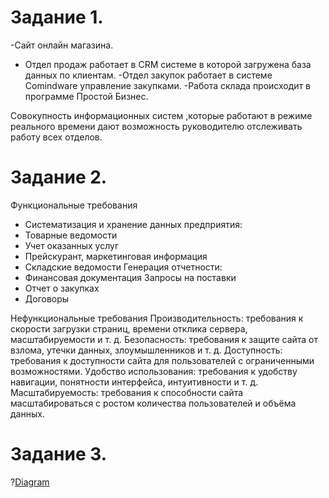 # Задание 1.
-Сайт онлайн магазина.
- Отдел продаж работает в CRM системе в которой загружена база данных по клиентам.
-Отдел закупок работает в системе  Comindware управление закупками.
-Работа склада происходит в программе Простой Бизнес.

Совокупность  информационных систем ,которые работают в режиме реального времени дают возможность руководителю отслеживать работу всех отделов.

# Задание 2.
Функциональные требования
- Систематизация и хранение данных предприятия:
- Товарные ведомости
- Учет оказанных услуг
- Прейскурант, маркетинговая информация
- Складские ведомости
Генерация отчетности:
- Финансовая документация
Запросы на поставки
- Отчет о закупках
- Договоры

Нефункциональные требования
Производительность: требования к скорости загрузки страниц, времени отклика сервера, масштабируемости и т. д.
Безопасность: требования к защите сайта от взлома, утечки данных, злоумышленников и т. д.
Доступность: требования к доступности сайта для пользователей с ограниченными возможностями.
Удобство использования: требования к удобству навигации, понятности интерфейса, интуитивности и т. д.
Масштабируемость: требования к способности сайта масштабироваться с ростом количества пользователей и объёма данных.

# Задание 3.
?[Diagram]([https://github.com/AlyonaSopivskaya/drawio/blob/main/Диаграмма%20послед-ти%202.drawio](https://viewer.diagrams.net/?tags=%7B%7D&highlight=0000ff&edit=_blank&layers=1&nav=1&title=%D0%A1%D1%82%D0%B0%D1%82%D1%83%D1%81%D0%BD%D0%B0%D1%8F%20%D0%BC%D0%BE%D0%B4%D0%B5%D0%BB%D1%8C%20%D0%B7%D0%B0%D0%BA%D0%B0%D0%B7%D0%B0.drawio#R5Vtbb5swFP41eZwE2ObyuJCklXbRtFbaMw1uYCJxRJwm2a%2BfAzaYW0qXMOz2hcLhUOA75zs3kwnw18e7NNhG30iIk4llhMcJmE0sywSuwf6cJadc4kAvF6zSOORKpeAh%2FoO5kF%2B32sch3lUUKSEJjbdV4ZJsNnhJK7IgTcmhqvZMkupdt8EKNwQPyyBpSn%2FFIY1yqWs5pfwex6tI3Nm0%2BfutA6HM32QXBSE5SCIwnwA%2FJYTme%2Bujj5MzeAKX%2FLpFx9niwVK8oX0u2D151v7nl8el8fgdAI%2Fcp%2F7TJ%2FFvXoJkz9%2BYPy09CQhwyBDhhySlEVmRTZDMS%2Bk0JftNiM%2F3MdhRqfOVkC0Tmkz4G1N64uYN9pQwUUTXCT%2FbfBf%2BXDuyT5f40gtwnwjSFaaX9LgVzi8j3YFDdYfJGtP0xBRSnAQ0fqmaP%2BBetCr0SqDZDsf6Lbg3YWfYec55OzUmDBR3ke1n8ulnLmdvcd6ZVQ%2BLqyTNXF43ZdVQhyim%2BGEbZAAfGH%2BrRnkmGyrs3uJtwnNwSvHxIqT8LIDcBjwUCJMcSl6ZQhZJnLKNoYwAdHf%2Bmzs1v%2FQHidmzFJaDRs1yZs0kOf34VTWrFI9xhaGMdrrMM6LAzNnz%2Fdzx%2FWw7zbaIM%2BYqKgzg%2Fabd0%2F2twdwf6e7%2B1kjuX49IQ7t%2FR7aYZ65tZ1s320Ip%2BqOMEJZIErnyQmKGwRXO26ly%2FChizHj8cHTnBxyHH%2BB%2FpwfYyo9Ol3eUTgwWGt3xPd0d35707ArcWzPkKuCB9t1YX%2BCBYu2Y3Z5hL3RWeSgxpUBjikRc1KHVRMz1s9ZOtaAD%2BmZbMFTQAdpXo25f3795Wr7O9912319IzmtIGVOuMWeiuizKTLkZM4XjF%2FrFNIPJwegkgF6NBH0nEsORQPeJhEDmdRLcvHe7DviOCcP7J4Hp1EgAxiYB1J4EVk8SQMVI0DFn6OnO8ki6oIIvaYJKBVVOLcbvwRokcMcmAdB9%2BCCqnNczga0WCdqHCf9CAhHiefJgW7%2BRTuacJWMzoFELOaMzQPcpBOjdDKs1hUAfBnikFvCgYwrxpjm%2FmOdX1Iqhp6tcoIGj15ugowHuE%2FHVWmNsYOuNjS3UfaojSvTXa3m1pjrowwCP1AJePPe1QVyDUF7vmuDo8zPYUby3IqlEyG5gOHrdDTvSoehU5IRXaXe6F0sqar7U99htzm8KYxWrJr44VbtjriOvvhTtVM6UWSNti4He2HavL8DYfcugwb6GQ7pPHFDfiQNSa%2BKAtAtaQLW4jzo6J%2Fk7EEfKqcXyLNv3lCrha9Ci0bsjW%2FdvElDfdVkRWVUJC%2B%2BmLbWhai2%2FMLX%2B8aKOLYLDYcsOy5%2Br5B%2FvlT%2F6AfO%2F)https://viewer.diagrams.net/?tags=%7B%7D&highlight=0000ff&edit=_blank&layers=1&nav=1&title=%D0%A1%D1%82%D0%B0%D1%82%D1%83%D1%81%D0%BD%D0%B0%D1%8F%20%D0%BC%D0%BE%D0%B4%D0%B5%D0%BB%D1%8C%20%D0%B7%D0%B0%D0%BA%D0%B0%D0%B7%D0%B0.drawio#R5Vtbb5swFP41eZwE2ObyuJCklXbRtFbaMw1uYCJxRJwm2a%2BfAzaYW0qXMOz2hcLhUOA75zs3kwnw18e7NNhG30iIk4llhMcJmE0sywSuwf6cJadc4kAvF6zSOORKpeAh%2FoO5kF%2B32sch3lUUKSEJjbdV4ZJsNnhJK7IgTcmhqvZMkupdt8EKNwQPyyBpSn%2FFIY1yqWs5pfwex6tI3Nm0%2BfutA6HM32QXBSE5SCIwnwA%2FJYTme%2Bujj5MzeAKX%2FLpFx9niwVK8oX0u2D151v7nl8el8fgdAI%2Fcp%2F7TJ%2FFvXoJkz9%2BYPy09CQhwyBDhhySlEVmRTZDMS%2Bk0JftNiM%2F3MdhRqfOVkC0Tmkz4G1N64uYN9pQwUUTXCT%2FbfBf%2BXDuyT5f40gtwnwjSFaaX9LgVzi8j3YFDdYfJGtP0xBRSnAQ0fqmaP%2BBetCr0SqDZDsf6Lbg3YWfYec55OzUmDBR3ke1n8ulnLmdvcd6ZVQ%2BLqyTNXF43ZdVQhyim%2BGEbZAAfGH%2BrRnkmGyrs3uJtwnNwSvHxIqT8LIDcBjwUCJMcSl6ZQhZJnLKNoYwAdHf%2Bmzs1v%2FQHidmzFJaDRs1yZs0kOf34VTWrFI9xhaGMdrrMM6LAzNnz%2Fdzx%2FWw7zbaIM%2BYqKgzg%2Fabd0%2F2twdwf6e7%2B1kjuX49IQ7t%2FR7aYZ65tZ1s320Ip%2BqOMEJZIErnyQmKGwRXO26ly%2FChizHj8cHTnBxyHH%2BB%2FpwfYyo9Ol3eUTgwWGt3xPd0d35707ArcWzPkKuCB9t1YX%2BCBYu2Y3Z5hL3RWeSgxpUBjikRc1KHVRMz1s9ZOtaAD%2BmZbMFTQAdpXo25f3795Wr7O9912319IzmtIGVOuMWeiuizKTLkZM4XjF%2FrFNIPJwegkgF6NBH0nEsORQPeJhEDmdRLcvHe7DviOCcP7J4Hp1EgAxiYB1J4EVk8SQMVI0DFn6OnO8ki6oIIvaYJKBVVOLcbvwRokcMcmAdB9%2BCCqnNczga0WCdqHCf9CAhHiefJgW7%2BRTuacJWMzoFELOaMzQPcpBOjdDKs1hUAfBnikFvCgYwrxpjm%2FmOdX1Iqhp6tcoIGj15ugowHuE%2FHVWmNsYOuNjS3UfaojSvTXa3m1pjrowwCP1AJePPe1QVyDUF7vmuDo8zPYUby3IqlEyG5gOHrdDTvSoehU5IRXaXe6F0sqar7U99htzm8KYxWrJr44VbtjriOvvhTtVM6UWSNti4He2HavL8DYfcugwb6GQ7pPHFDfiQNSa%2BKAtAtaQLW4jzo6J%2Fk7EEfKqcXyLNv3lCrha9Ci0bsjW%2FdvElDfdVkRWVUJC%2B%2BmLbWhai2%2FMLX%2B8aKOLYLDYcsOy5%2Br5B%2FvlT%2F6AfO%2F)
